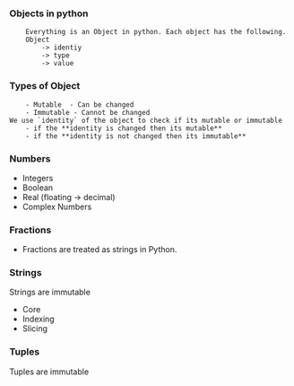 ### Objects in python

        Everything is an Object in python. Each object has the following.
        Object
            -> identiy
            -> type
            -> value

### Types of Object

        - Mutable  - Can be changed
        - Immutable - Cannot be changed
    We use `identity` of the object to check if its mutable or immutable
        - if the **identity is changed then its mutable**
        - if the **identity is not changed then its immutable**

### Numbers

- Integers
- Boolean
- Real (floating -> decimal)
- Complex Numbers

### Fractions

- Fractions are treated as strings in Python.

### Strings
Strings are immutable
- Core
- Indexing
- Slicing

### Tuples
Tuples are immutable